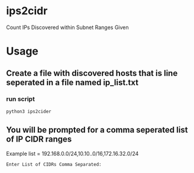 # ips2cidr
Count IPs Discovered within Subnet Ranges Given

# Usage
## Create a file with discovered hosts that is line seperated in a file named ip_list.txt
### run script
```bash
python3 ips2cider 
```

## You will be prompted for a comma seperated list of IP CIDR ranges
Example list = 192.168.0.0/24,10.10..0/16,172.16.32.0/24
```bash
Enter List of CIDRs Comma Separated:
```

